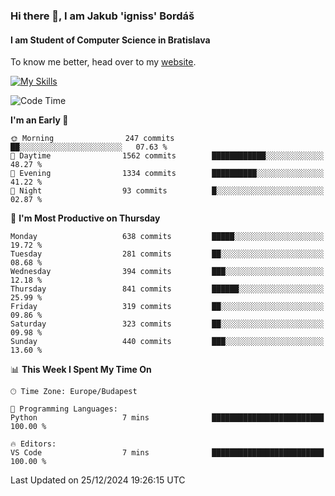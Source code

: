 ### Hi there 👋, I am Jakub 'igniss' Bordáš

#### I am Student of Computer Science in Bratislava
To know me better, head over to my [website](https://bordas.sk).

[![My Skills](https://skillicons.dev/icons?i=js,html,css,figma,svelte,java,kotlin,python,postgresql,typescript,nest,nodejs)](https://bordas.sk)


<!--START_SECTION:waka-->
![Code Time](http://img.shields.io/badge/Code%20Time-1%2C612%20hrs%2033%20mins-blue)

**I'm an Early 🐤** 

```text
🌞 Morning                247 commits         ██░░░░░░░░░░░░░░░░░░░░░░░   07.63 % 
🌆 Daytime                1562 commits        ████████████░░░░░░░░░░░░░   48.27 % 
🌃 Evening                1334 commits        ██████████░░░░░░░░░░░░░░░   41.22 % 
🌙 Night                  93 commits          █░░░░░░░░░░░░░░░░░░░░░░░░   02.87 % 
```
📅 **I'm Most Productive on Thursday** 

```text
Monday                   638 commits         █████░░░░░░░░░░░░░░░░░░░░   19.72 % 
Tuesday                  281 commits         ██░░░░░░░░░░░░░░░░░░░░░░░   08.68 % 
Wednesday                394 commits         ███░░░░░░░░░░░░░░░░░░░░░░   12.18 % 
Thursday                 841 commits         ██████░░░░░░░░░░░░░░░░░░░   25.99 % 
Friday                   319 commits         ██░░░░░░░░░░░░░░░░░░░░░░░   09.86 % 
Saturday                 323 commits         ██░░░░░░░░░░░░░░░░░░░░░░░   09.98 % 
Sunday                   440 commits         ███░░░░░░░░░░░░░░░░░░░░░░   13.60 % 
```


📊 **This Week I Spent My Time On** 

```text
🕑︎ Time Zone: Europe/Budapest

💬 Programming Languages: 
Python                   7 mins              █████████████████████████   100.00 % 

🔥 Editors: 
VS Code                  7 mins              █████████████████████████   100.00 % 
```


 Last Updated on 25/12/2024 19:26:15 UTC
<!--END_SECTION:waka-->
